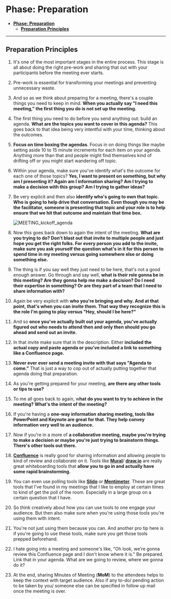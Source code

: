 # **Phase: Preparation**

- [**Phase: Preparation**](#phase-preparation)
  - [**Preparation Principles**](#preparation-principles)

---

## **Preparation Principles**

   1. It's one of the most important stages in the entire process. This stage is all about doing the right pre-work and sharing that out with your participants before the meeting ever starts.
  
   2. Pre-work is essential for transforming your meetings and preventing unnecessary waste.

   3. And so as we think about preparing for a meeting, there's a couple things you need to keep in mind. **When you actually say "I need this meeting," the first thing you do is not set up the meeting.**

   4. The first thing you need to do before you send anything out: build an agenda. **What are the topics you want to cover in this agenda?** This goes back to that idea being very intentful with your time, thinking about the outcomes.

   5. **Focus on time boxing the agendas**. Focus in on doing things like maybe setting aside 10 to 15 minute increments for each item on your agenda. Anything more than that and people might find themselves kind of drifting off or you might start wandering off topic.

   6. Within your agenda, make sure you've identify what's the outcome for each one of those topics? **Yes, I want to present on something, but why am I presenting it? Again am I information sharing? Am I trying to make a decision with this group? Am I trying to gather ideas?**

   7. Be very explicit and then also **identify who's going to own that topic. Who is going to help drive that conversation. Even though you may be the facilitator, someone is presenting that topic and your role is to help ensure that we hit that outcome and maintain that time box.**

        ![MEETING_kickoff_agenda](https://i.postimg.cc/Hs2Q6Nqx/MEETING-kickoff-agenda.png)

   8. Now this goes back down to again the intent of the meeting. **What are you trying to do? Don't blast out that invite to multiple people and just hope you get the right folks. For every person you add to the invite, make sure you ask yourself the question what's in it for this person to spend time in my meeting versus going somewhere else or doing something else.**

   9. The thing is if you say well they just need to be here, that's not a good enough answer. Go through and say well, **what is their role gonna be in this meeting? Are they gonna help me make a decision? Do I need their expertise in something? Or are they part of a team that I need to share information with?**

   10. Again be very explicit with **who you're bringing and why. And at that point, that's when you can invite them. That way they recognize this is the role I'm going to play versus "Hey, should I be here?"**

   11. And so **once you've actually built out your agenda, you've actually figured out who needs to attend then and only then should you go ahead and send out an invite.**

   12. In that invite make sure that in the description. Either **included the actual copy and paste agenda or you've included a link to something like a Confluence page.**

   13. **Never ever ever send a meeting invite with that says "Agenda to come."** That is just a way to cop out of actually putting together that agenda doing that preparation.

   14. As you're getting prepared for your meeting, **are there any other tools or tips to use?**

   15. To me all goes back to again, w**hat do you want to try to achieve in the meeting? What's the intent of the meeting?**

   16. If you're having a **one-way information sharing meeting, tools like PowerPoint and Keynote are great for that. They help convey information very well to an audience.**

   17. Now if you're in a more of **a collaborative meeting, maybe you're trying to make a decision or maybe you're just trying to brainstorm things. There's other tools out there.**

   18. [**Confluence**](https://www.atlassian.com/software/confluence) is really good for sharing information and allowing people to kind of review and collaborate on it. Tools like [**Mural**](https://www.mural.co/)/ [**draw.io**](https://app.diagrams.net/) are really great whiteboarding tools that **allow you to go in and actually have some rapid brainstorming.**

   19. You can even use polling tools like [**Slido**](https://www.slido.com/) or [**Mentimeter**](https://www.mentimeter.com/). These are great tools that I've found in my meetings that I like to employ at certain times to kind of get the poll of the room. Especially in a large group on a certain question that I have.

   20. So think creatively about how you can use tools to one engage your audience. But then also make sure when you're using those tools you're using them with intent.

   21. You're not just using them because you can. And another pro tip here is if you're going to use these tools, make sure you get those tools prepped beforehand.

   22. I hate going into a meeting and someone's like, "Oh look, we're gonna review this Confluence page and I don't know where it is." Be prepared. Link that in your agenda. What are we going to review, where we gonna do it?

   23. At the end, sharing Minutes of Meeting (**MoM**) to the attendees helps to keep the context with target audience. Also if any to-do/ pending action to be taken by you/ someone else can be specified in follow up mail once the meeting is over.
